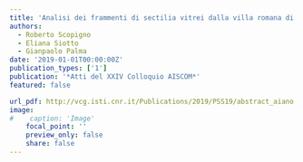 ```yaml
---
title: 'Analisi dei frammenti di sectilia vitrei dalla villa romana di Aiano-Torraccia di Chiusi (SI) e studio della tecnica di esecuzione'
authors:
  - Roberto Scopigno
  - Eliana Siotto
  - Gianpaolo Palma
date: '2019-01-01T00:00:00Z'
publication_types: ['1']
publication: '*Atti del XXIV Colloquio AISCOM*'
featured: false

url_pdf: http://vcg.isti.cnr.it/Publications/2019/PSS19/abstract_aiano.pdf
image:
#    caption: 'Image'
    focal_point: ''
    preview_only: false
    share: false
---
```

